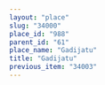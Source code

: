 ```yaml
---
layout: "place"
slug: "34000"
place_id: "988"
parent_id: "61"
place_name: "Gadijatu"
title: "Gadijatu"
previous_item: "34003"
---
```

